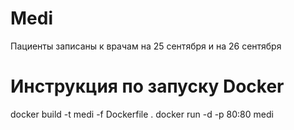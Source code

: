 # Medi

Пациенты записаны к врачам на 25 сентября и на 26 сентября

# Инструкция по запуску Docker

docker build -t medi -f Dockerfile .
docker run -d -p 80:80 medi

